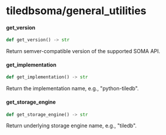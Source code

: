 <a id="tiledbsoma/general_utilities"></a>

# tiledbsoma/general\_utilities

<a id="tiledbsoma/general_utilities.get_version"></a>

#### get\_version

```python
def get_version() -> str
```

Return semver-compatible version of the supported SOMA API.

<a id="tiledbsoma/general_utilities.get_implementation"></a>

#### get\_implementation

```python
def get_implementation() -> str
```

Return the implementation name, e.g., "python-tiledb".

<a id="tiledbsoma/general_utilities.get_storage_engine"></a>

#### get\_storage\_engine

```python
def get_storage_engine() -> str
```

Return underlying storage engine name, e.g., "tiledb".

